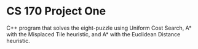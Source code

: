 # CS 170 Project One

 C++ program that solves the eight-puzzle using Uniform Cost Search, A* with the Misplaced Tile heuristic, and A* with the Euclidean Distance heuristic.
